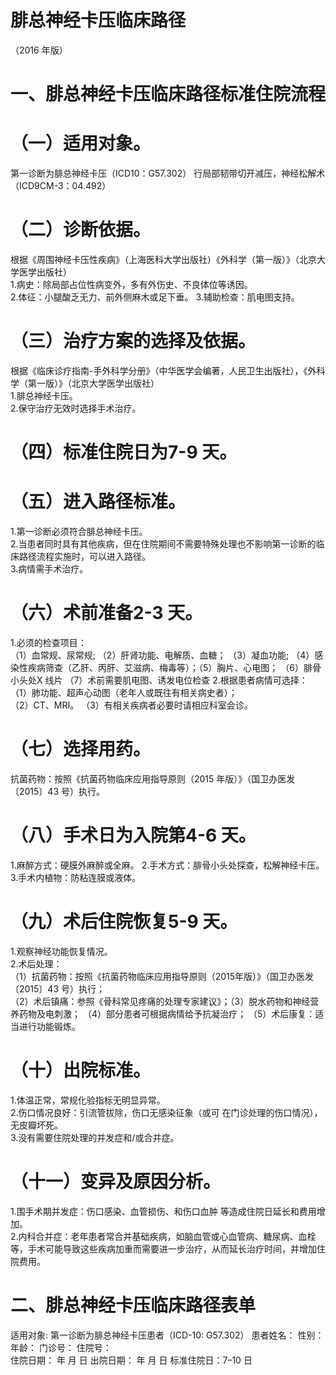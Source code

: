 # 腓总神经卡压临床路径  
（2016 年版）  
# 一、腓总神经卡压临床路径标准住院流程  
# （一）适用对象。  
第一诊断为腓总神经卡压（ICD10：G57.302） 行局部韧带切开减压，神经松解术（ICD9CM-3：04.492）  
# （二）诊断依据。  
根据《周围神经卡压性疾病》（上海医科大学出版社）《外科学（第一版）》（北京大学医学出版社）  
1.病史：除局部占位性病变外，多有外伤史、不良体位等诱因。  
2.体征：小腿酸乏无力、前外侧麻木或足下垂。 3.辅助检查：肌电图支持。  
# （三）治疗方案的选择及依据。  
根据《临床诊疗指南-手外科学分册》（中华医学会编著，人民卫生出版社），《外科学（第一版）》（北京大学医学出版社）  
1.腓总神经卡压。  
2.保守治疗无效时选择手术治疗。  
# （四）标准住院日为7-9 天。  
# （五）进入路径标准。  
1.第一诊断必须符合腓总神经卡压。  
2.当患者同时具有其他疾病，但在住院期间不需要特殊处理也不影响第一诊断的临床路径流程实施时，可以进入路径。  
3.病情需手术治疗。  
# （六）术前准备2-3 天。  
1.必须的检查项目：  
（1）血常规、尿常规; （2）肝肾功能、电解质、血糖； （3）凝血功能; （4）感染性疾病筛查（乙肝、丙肝、艾滋病、梅毒等）；（5）胸片、心电图； （6）腓骨小头处X 线片 （7）术前需要肌电图、诱发电位检查 2.根据患者病情可选择： （1）肺功能、超声心动图（老年人或既往有相关病史者）；  
（2）CT、MRI。 （3）有相关疾病者必要时请相应科室会诊。  
# （七）选择用药。  
抗菌药物：按照《抗菌药物临床应用指导原则（2015 年版）》（国卫办医发〔2015〕43 号）执行。  
# （八）手术日为入院第4-6 天。  
1.麻醉方式：硬膜外麻醉或全麻。   2.手术方式：腓骨小头处探查，松解神经卡压。 3.手术内植物：防粘连膜或液体。  
# （九）术后住院恢复5-9 天。  
1.观察神经功能恢复情况。  
2.术后处理：  
（1）抗菌药物：按照《抗菌药物临床应用指导原则（2015年版）》（国卫办医发〔2015〕43 号）执行；  
（2）术后镇痛：参照《骨科常见疼痛的处理专家建议》；（3）脱水药物和神经营养药物及电刺激； （4）部分患者可根据病情给予抗凝治疗； （5）术后康复：适当进行功能锻炼。  
# （十）出院标准。  
1.体温正常，常规化验指标无明显异常。  
2.伤口情况良好：引流管拔除，伤口无感染征象（或可 在门诊处理的伤口情况），无皮瓣坏死。  
3.没有需要住院处理的并发症和/或合并症。  
# （十一）变异及原因分析。  
1.围手术期并发症：伤口感染、血管损伤、和伤口血肿 等造成住院日延长和费用增加。  
2.内科合并症：老年患者常合并基础疾病，如脑血管或心血管病、糖尿病、血栓等，手术可能导致这些疾病加重而需要进一步治疗，从而延长治疗时间，并增加住院费用。  
# 二、腓总神经卡压临床路径表单  
适用对象: 第一诊断为腓总神经卡压患者（ICD-10: G57.302）        患者姓名：         性别：      年龄：        门诊号：         住院号：  
住院日期：    年   月   日     出院日期：    年   月   日   标准住院日：7–10 日  
